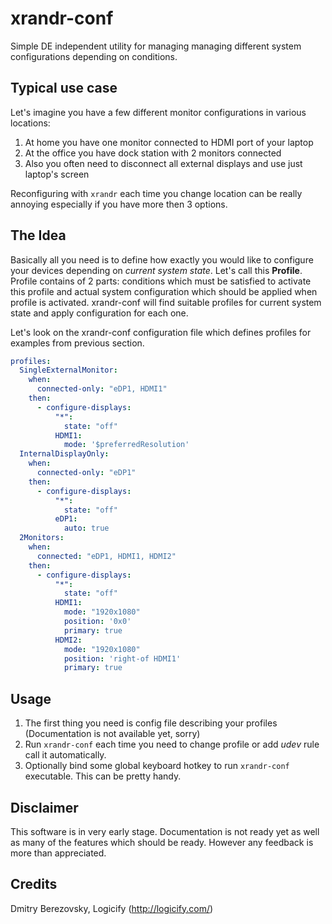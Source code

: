 xrandr-conf
===========

Simple DE independent utility for managing managing different system configurations depending on conditions.

Typical use case
----------------

Let's imagine you have a few different monitor configurations in various locations:

 1. At home you have one monitor connected to HDMI port of your laptop
 1. At the office you have dock station with 2 monitors connected
 1. Also you often need to disconnect all external displays and use just laptop's screen
  
Reconfiguring with ```xrandr``` each time you change location can be really annoying especially if you have more 
then 3 options.

The Idea
--------

Basically all you need is to define how exactly you would like to configure your devices depending on 
_current system state_.
Let's call this **Profile**. Profile contains of 2 parts: conditions which must be satisfied to activate this profile 
and actual system configuration which should be applied when profile is activated. 
xrandr-conf will find suitable profiles for current system state and apply configuration for each one.

Let's look on the xrandr-conf configuration file which defines profiles for examples from previous section.

```yaml
profiles:
  SingleExternalMonitor:
    when:
      connected-only: "eDP1, HDMI1"
    then:
      - configure-displays:
          "*":
            state: "off"
          HDMI1:
            mode: '$preferredResolution'
  InternalDisplayOnly:
    when:
      connected-only: "eDP1"
    then:
      - configure-displays:
          "*":
            state: "off"
          eDP1:
            auto: true
  2Monitors:
    when:
      connected: "eDP1, HDMI1, HDMI2"
    then:
      - configure-displays:
          "*":
            state: "off"
          HDMI1:
            mode: "1920x1080"
            position: '0x0'
            primary: true
          HDMI2:
            mode: "1920x1080"
            position: 'right-of HDMI1'
            primary: true
```

Usage
-----

1. The first thing you need is config file describing your profiles (Documentation is not available yet, sorry)
2. Run ```xrandr-conf``` each time you need to change profile or add _udev_ rule call it automatically.
3. Optionally bind some global keyboard hotkey to run ```xrandr-conf``` executable. This can be pretty handy.

Disclaimer
----------

This software is in very early stage. Documentation is not ready yet as well as many of the features which should be ready.
However any feedback is more than appreciated.

Credits
-------
Dmitry Berezovsky, Logicify (http://logicify.com/)